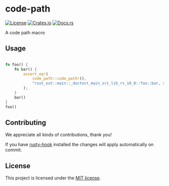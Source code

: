 # code-path

[![License](https://img.shields.io/crates/l/code-path.svg)](https://choosealicense.com/licenses/mit/)
[![Crates.io](https://img.shields.io/crates/v/code-path.svg)](https://crates.io/crates/code-path)
[![Docs.rs](https://docs.rs/code-path/badge.svg)](https://docs.rs/code-path)

A code path macro

## Usage
```rust

fn foo() {
    fn bar() {
        assert_eq!(
            code_path::code_path!(),
            "rust_out::main::_doctest_main_src_lib_rs_10_0::foo::bar, src/lib.rs:9:13".into(),
        );
    }
    bar()
}
foo()
```

## Contributing

We appreciate all kinds of contributions, thank you!

If you have [rusty-hook] installed the changes will apply automatically on commit.

## License

This project is licensed under the [MIT license](LICENSE).

[rusty-hook]: https://github.com/swellaby/rusty-hook
